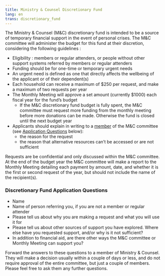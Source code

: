 ```yaml
---
title: Ministry & Counsel Discretionary Fund
lang: en
trans: discretionary_fund
---
```

The Ministry & Counsel (M&C) discretionary fund is intended to be a source of temporary financial support in the event of personal crises. The M&C committee will administer the budget for this fund at their discretion, considering the following guidelines :

* Eligibility : members or regular attenders, or people without other support systems referred by members or regular attenders
* Funding should be for one-time or temporary urgent needs
* An urgent need is defined as one that directly affects the wellbeing of the applicant or of their dependent(s) 
* Each household can receive a maximum of $250 per request, and make a maximum of two requests per year
* The Monthly Meeting will approve a set amount (currently $1000) each fiscal year for the fund’s budget
  * If the M&C discretionary fund budget is fully spent, the M&C committee must request more funding from the monthly meeting before more donations can be made. Otherwise the fund is closed until the next budget year
* Applicants should explain in writing to a [member](/new_attender/meeting_resources) of the M&C committee (see [Application Questions](#application) below):
  * the reason for the request
  * the reason that alternative resources can’t be accessed or are not sufficient 

Requests are be confidential and only discussed within the M&C committee. At the end of the budget year the M&C committee will make a report to the Monthly Meeting detailing each payment by amount, date, and whether it is the first or second request of the year, but should not include the name of the recipient(s).

### Discretionary Fund Application Questions <span class="stanchor"><a name="application"></a></span>

* Name
* Name of person referring you, if you are not a member or regular attender
* Please tell us about why you are making a request and what you will use it for
* Please tell us about other sources of support you have explored. Where else have you requested support, and/or why is it not sufficient?
* In addition to financial aid, are there other ways the M&C committee or Monthly Meeting can support you?

Forward the answers to these questions to a member of Ministry & Counsel. They will make a decision usually within a couple of days or less, and do not require approval of the entire committee, but just a couple of members. Please feel free to ask them any further questions.
